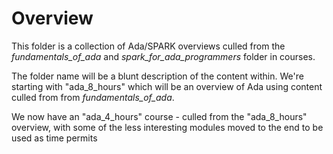 # Overview

This folder is a collection of Ada/SPARK overviews culled from the
*fundamentals_of_ada* and *spark_for_ada_programmers* folder in courses.

The folder name will be a blunt description of the content within.
We're starting with "ada_8_hours" which will be an overview of Ada using
content culled from from *fundamentals_of_ada*.

We now have an "ada_4_hours" course - culled from the "ada_8_hours" overview,
with some of the less interesting modules moved to the end to be used
as time permits

